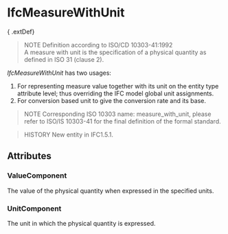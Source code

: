 # IfcMeasureWithUnit

{ .extDef}
> NOTE  Definition according to ISO/CD 10303-41:1992  
> A measure with unit is the specification of a physical quantity as defined in ISO 31 (clause 2).

_IfcMeasureWithUnit_ has two usages:  
1. For representing measure value together with its unit on the entity type attribute level; thus overriding the IFC model global unit assignments.  
2. For conversion based unit to give the conversion rate and its base.

> NOTE  Corresponding ISO 10303 name: measure_with_unit, please refer to ISO/IS 10303-41 for the final definition of the formal standard.

> HISTORY  New entity in IFC1.5.1.

## Attributes

### ValueComponent
The value of the physical quantity when expressed in the specified units.

### UnitComponent
The unit in which the physical quantity is expressed.

